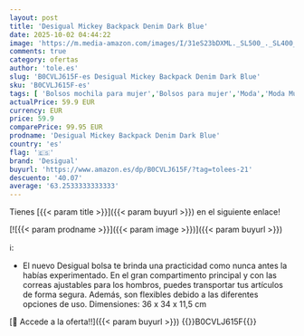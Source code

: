 ```yaml
---
layout: post
title: 'Desigual Mickey Backpack Denim Dark Blue'
date: 2025-10-02 04:44:22
image: 'https://m.media-amazon.com/images/I/31eS23bDXML._SL500_._SL400_.jpg'
comments: true
category: ofertas
author: 'tole.es'
slug: 'B0CVLJ615F-es Desigual Mickey Backpack Denim Dark Blue'
sku: 'B0CVLJ615F-es'
tags: [ 'Bolsos mochila para mujer','Bolsos para mujer','Moda','Moda Mujer','backpack','desigual','🇪🇸', ]
actualPrice: 59.9 EUR
currency: EUR
price: 59.9
comparePrice: 99.95 EUR
prodname: 'Desigual Mickey Backpack Denim Dark Blue'
country: 'es'
flag: '🇪🇸'
brand: 'Desigual'
buyurl: 'https://www.amazon.es/dp/B0CVLJ615F/?tag=tolees-21'
descuento: '40.07'
average: '63.2533333333333'
---
```


Tienes [{{< param title >}}]({{< param buyurl >}}) en el siguiente enlace!

[![{{< param prodname >}}]({{< param image >}})]({{< param buyurl >}})

ℹ️:

- El nuevo Desigual bolsa te brinda una practicidad como nunca antes la habías experimentado. En el gran compartimento principal y con las correas ajustables para los hombros, puedes transportar tus artículos de forma segura. Además, son flexibles debido a las diferentes opciones de uso. Dimensiones: 36 x 34 x 11,5 cm

[🛒 Accede a la oferta!!]({{< param buyurl >}})
{{<world>}}B0CVLJ615F{{</world>}}
